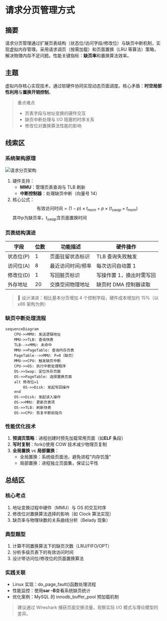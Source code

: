 # 请求分页管理方式

## 摘要

请求分页管理通过扩展页表结构（状态位/访问字段/修改位）与缺页中断机制，实现虚拟内存管理。采用请求调页（按需加载）和页面置换（LRU 等算法）策略，解决物理内存不足问题。性能关键指标：**缺页率**和置换算法效率。

## 主题

虚拟内存核心实现技术，通过软硬件协同实现动态页面调度。核心矛盾：**时空局部性利用**与**置换开销控制**。

> 重点难点
>
> - 页表字段与地址变换的硬件交互
> - 缺页中断处理与 I/O 阻塞的时序关系
> - 修改位对置换算法性能的影响

## 线索区

### 系统架构原理

![请求分页架构]()

1. 硬件支持：
   - **MMU**：管理页表查询与 TLB 刷新
   - **中断控制器**：处理缺页中断（向量号 14）
2. 核心公式：
   $$\text{有效访问时间} = (1-p)\times t_{mem} + p\times (t_{swap} + t_{mem})$$
   其中$p$为缺页率，$t_{swap}$含页面置换时间

### 页表结构演进

| 字段      | 位数 | 功能描述          | 硬件操作                 |
| --------- | ---- | ----------------- | ------------------------ |
| 状态位(P) | 1    | 页面驻留状态标识  | TLB 查询失败触发         |
| 访问位(A) | 8    | 最近访问时间/频率 | 每次访问自动置 1         |
| 修改位(D) | 1    | 写回脏页标识      | 写操作置 1，换出时需写回 |
| 外存地址  | 20   | 交换空间物理地址  | 缺页时 DMA 控制器读取    |

> 📌 设计演进：相比基本分页增加 4 个控制字段，硬件成本增加约 15%（以 x86 架构为例）

### 缺页中断处理流程

```mermaid
sequenceDiagram
    CPU->>MMU: 发送逻辑地址
    MMU->>TLB: 查询快表
    TLB-->>MMU: 未命中
    MMU->>PageTable: 查询内存页表
    PageTable-->>MMU: P=0（缺页）
    MMU->>CPU: 触发缺页中断
    CPU->>OS: 执行中断处理程序
    OS->>Swap: 定位外存页面
    OS->>PageTable: 选择置换页面
    alt 修改位=1
        OS->>Disk: 发起写回操作
    end
    OS->>Disk: 发起读入操作
    OS->>MMU: 更新页表项
    OS->>TLB: 刷新快表
    OS->>CPU: 恢复中断前指令
```

### 性能优化技术

1. **预调页策略**：进程创建时预先加载常用页面（如**ELF 头**段）
2. **写时复制**：fork()使用 COW 技术减少物理页复制
3. **全局置换** vs **局部置换**：
   - 全局置换：系统级页面池，避免进程"内存饥饿"
   - 局部置换：进程独立页面集，保证公平性

## 总结区

### 核心考点

1. 地址变换过程中硬件（MMU）与 OS 的交互时序
2. 修改位对置换算法选择的影响（如 Clock 算法实现）
3. 缺页率与物理块数的关系曲线分析（Belady 现象）

### 典型题型

1. 计算不同置换算法下的缺页次数（LRU/FIFO/OPT）
2. 分析多级页表下的有效访问时间
3. 设计带访问位/修改位的页面置换算法

### 实践关联

- Linux 实现：do_page_fault()函数处理流程
- 性能监控：使用**sar -B**查看系统缺页统计
- 优化案例：MySQL 的 innodb_buffer_pool 预加载机制

> 建议通过 Wireshark 捕获页面交换流量，观察实际 I/O 模式与理论模型的差异。
